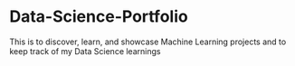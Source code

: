 # Data-Science-Portfolio
This is to discover, learn, and showcase Machine Learning projects and to keep track of my Data Science learnings
